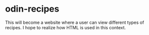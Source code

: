 # odin-recipes

This will become a website where a user can view different types of recipes. I hope to realize how HTML is used in this context. 
